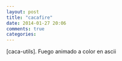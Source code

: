 ```yaml
---
layout: post
title: "cacafire"
date: 2014-01-27 20:06
comments: true
categories: 
---
```

[caca-utils]. Fuego animado a color en ascii

